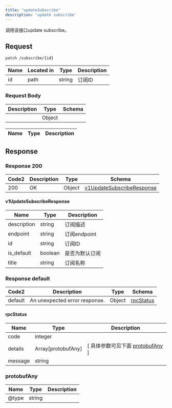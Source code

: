 ```yaml
---
title: "updateSubscribe"
description: 'update subscribe'
---
```

调用该接口update subscribe。

## Request


```
patch /subscribe/{id}
```

| Name | Located in | Type | Description | 
| ---- | ---------- | ----------- | ----------- | 
| id | path | string | 订阅ID |  

### Request Body 
| Description | Type | Schema |
| ----------- | ------ | ------ |
|  | Object | [](#) |

#### 

| Name | Type | Description | 
| ---- | ---- | ----------- |  



## Response

### Response  200 
| Code2 | Description | Type | Schema |
| ---- | ----------- | ------ | ------ |
| 200 | OK | Object | [v1UpdateSubscribeResponse](#v1UpdateSubscribeResponse) |

#### v1UpdateSubscribeResponse

| Name | Type | Description | 
| ---- | ---- | ----------- |     
| description | string | 订阅描述 |      
| endpoint | string | 订阅endpoint |      
| id | string | 订阅ID |      
| is_default | boolean | 是否为默认订阅 |      
| title | string | 订阅名称 |   



### Response  default 
| Code2 | Description | Type | Schema |
| ---- | ----------- | ------ | ------ |
| default | An unexpected error response. | Object | [rpcStatus](#rpcStatus) |

#### rpcStatus

| Name | Type | Description | 
| ---- | ---- | ----------- |     
| code | integer |  |          
| details | Array[protobufAny] |  [ 具体参数可见下面 [protobufAny](#protobufAny) ] |       
| message | string |  |   

### protobufAny
| Name | Type | Description | 
| ---- | ---- | ----------- |     
| @type | string |  |   



